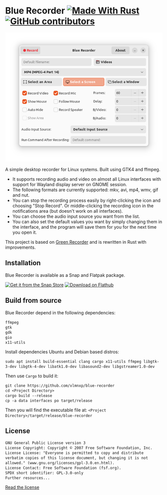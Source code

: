 # Blue Recorder [![Made With Rust](https://img.shields.io/static/v1?label=MADE%20WITH&message=Rust&color=red&style=for-the-badge&logo=Rust)](https://GitHub.com/xlmnxp/blue-recorder) [![GitHub contributors](https://img.shields.io/github/contributors/xlmnxp/blue-recorder.svg?style=for-the-badge)](https://GitHub.com/xlmnxp/blue-recorder/graphs/contributors)

<img src="screenshots/screenshot1.png"/>

A simple desktop recorder for Linux systems. Built using GTK4 and ffmpeg. 

- It supports recording audio and video on almost all Linux interfaces with support for Wayland display server on GNOME session.
- The following formats are currently supported: mkv, avi, mp4, wmv, gif and nut.
- You can stop the recording process easily by right-clicking the icon and choosing "Stop Record". Or middle-clicking the recording icon in the notifications area (but doesn't work on all interfaces).
- You can choose the audio input source you want from the list.
- You can also set the default values you want by simply changing them in the interface, and the program will save them for you for the next time you open it. 

This project is based on [Green Recorder](https://github.com/mhsabbagh/green-recorder) and is rewritten in Rust with improvements.

## Installation
Blue Recorder is available as a Snap and Flatpak package.

<a href='https://snapcraft.io/blue-recorder'><img height='60' alt='Get it from the Snap Store' src='https://snapcraft.io/static/images/badges/en/snap-store-black.svg'/></a> <a href='https://flathub.org/apps/details/sa.sy.bluerecorder'><img height='60' alt='Download on Flathub' src='https://flathub.org/assets/badges/flathub-badge-en.png'/></a>

## Build from source
Blue Recorder depend in the following dependencies:
```
ffmpeg
gtk
gdk
gio
x11-utils
```

Install dependencies Ubuntu and Debian based distros:
```
sudo apt install build-essential clang cargo x11-utils ffmpeg libgtk-3-dev libgtk-4-dev libatk1.0-dev libasound2-dev libgstreamer1.0-dev
```
Then use `Cargo` to build it:
```
git clone https://github.com/xlmnxp/blue-recorder
cd <Project Directory>
cargo build --release
cp -a data interfaces po target/release
```
Then you will find the executable file at: 
`<Project Directory>/target/release/blue-recorder`

## License
```
GNU General Public License version 3
License Copyright: Copyright © 2007 Free Software Foundation, Inc.
License License: "Everyone is permitted to copy and distribute verbatim copies of this license document, but changing it is not allowed." (www.gnu.org/licenses/gpl-3.0.en.html).
License Contact: Free Software Foundation (fsf.org).
SPDX short identifier: GPL-3.0-only
Further resources...
```
[Read the license](LICENSE.md)
